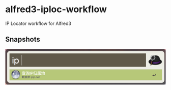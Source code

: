 # alfred3-iploc-workflow
IP Locator workflow for Alfred3

## Snapshots
![image](https://github.com/taozen/alfred3-iploc-workflow/raw/master/asset/entry.png)
